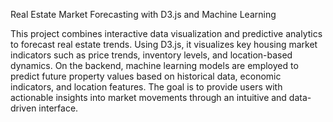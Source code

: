 Real Estate Market Forecasting with D3.js and Machine Learning

This project combines interactive data visualization and predictive analytics to forecast real estate trends. Using D3.js, it visualizes key housing market indicators such as price trends, inventory levels, and location-based dynamics. On the backend, machine learning models are employed to predict future property values based on historical data, economic indicators, and location features. The goal is to provide users with actionable insights into market movements through an intuitive and data-driven interface.

